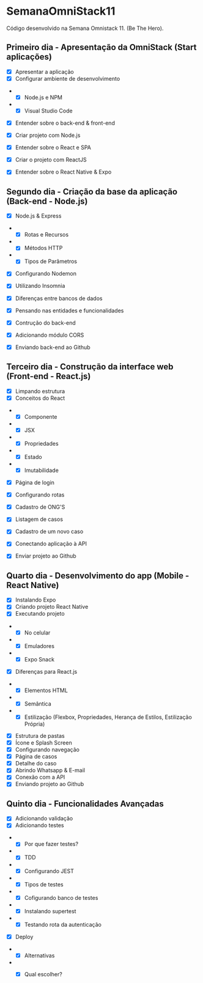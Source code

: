 # SemanaOmniStack11
Código desenvolvido na Semana Omnistack 11. (Be The Hero).

<h2>Primeiro dia - Apresentação da OmniStack (Start aplicações)</h2>

- [x] Apresentar a aplicação
- [x] Configurar ambiente de desenvolvimento
- - [x] Node.js e NPM
- - [x] Visual Studio Code
- [x] Entender sobre o back-end & front-end
- [x] Criar projeto com Node.js
- [x] Entender sobre o React e SPA
- [x] Criar o projeto com ReactJS
- [x] Entender sobre o React Native & Expo


<h2>Segundo dia - Criação da base da aplicação (Back-end - Node.js)</h2>

- [x] Node.js & Express
- - [x] Rotas e Recursos
- - [x] Métodos HTTP
- - [x] Tipos de Parâmetros
- [x] Configurando Nodemon
- [x] Utilizando Insomnia
- [x] Diferenças entre bancos de dados
- [x] Pensando nas entidades e funcionalidades
- [x] Contrução do back-end
- [x] Adicionando módulo CORS
- [x] Enviando back-end ao Github


<h2>Terceiro dia - Construção da interface web (Front-end - React.js)</h2>

- [x] Limpando estrutura
- [x] Conceitos do React
- - [x] Componente
- - [x] JSX
- - [x] Propriedades
- - [x] Estado
- - [x] Imutabilidade
- [x] Página de login
- [x] Configurando rotas
- [x] Cadastro de ONG'S
- [x] Listagem de casos
- [x] Cadastro de um novo caso
- [x] Conectando aplicação à API
- [x] Enviar projeto ao Github


<h2>Quarto dia - Desenvolvimento do app (Mobile - React Native)</h2>

- [x] Instalando Expo
- [x] Criando projeto React Native
- [x] Executando projeto
- - [x] No celular
- - [x] Emuladores
- - [x] Expo Snack
- [x] Diferenças para React.js
- - [x] Elementos HTML
- - [x] Semântica
- - [x] Estilização (Flexbox, Propriedades, Herança de Estilos, Estilização Própria)
- [x] Estrutura de pastas
- [x] Ícone e Splash Screen
- [x] Configurando navegação
- [x] Página de casos
- [x] Detalhe do caso
- [x] Abrindo Whatsapp & E-mail
- [x] Conexão com a API
- [x] Enviando projeto ao Github

<h2>Quinto dia - Funcionalidades Avançadas</h2>

- [x] Adicionando validação
- [x] Adicionando testes
- - [x] Por que fazer testes?
- - [x] TDD
- - [x] Configurando JEST
- - [x] Tipos de testes
- - [x] Cofigurando banco de testes
- - [x] Instalando supertest
- - [x] Testando rota da autenticação
- [x] Deploy
- - [x] Alternativas
- - [x] Qual escolher?



